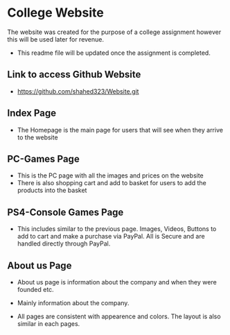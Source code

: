 # College Website

The website was created for the purpose of a college assignment however this will be used later for revenue.


* This readme file will be updated once the assignment is completed.


## Link to access Github Website 

* https://github.com/shahed323/Website.git

## Index Page

* The Homepage is the main page for users that will see when they arrive to the website 

## PC-Games Page

* This is the PC page with all the images and prices on the website
* There is also shopping cart and add to basket for users to add the products into the basket

## PS4-Console Games Page 

* This includes similar to the previous page. Images, Videos, Buttons to add to cart and make a purchase via PayPal. All is Secure and are handled directly through PayPal.

## About us Page

* About us page is information about the company and when they were founded etc. 

* Mainly information about the company. 

* All pages are consistent with appearence and colors. The layout is also similar in each pages.